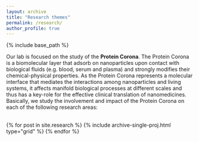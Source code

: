 ```yaml
---
layout: archive
title: "Research themes"
permalink: /research/
author_profile: true
---
```

{% include base_path %}

<p align= "justify">
  
Our lab is focused on the study of the <strong>Protein Corona</strong>. The Protein Corona is a biomolecular layer that adsorb on nanoparticles upon contact with biological fluids (e.g. blood, serum and plasma) and strongly modifies their chemical-physical properties. As the Protein Corona represents a molecular interface that mediates the interactions among nanoparticles and living systems, it affects manifold biological processes at different scales and thus has a key-role for the effective clinical translation of nanomedicines.
Basically, we study the involvement and impact of the Protein Corona on each of the following research areas:<br><br>
  
<div class="grid">
  <div class="wrapper">
    {% for post in site.research %}
      {% include archive-single-proj.html type="grid" %}
    {% endfor %}
  </div>
</div>
